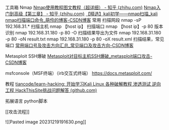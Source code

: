 


工具箱
Nmap
	[Nmap使用教程图文教程（超详细） - 知乎 (zhihu.com)](https://zhuanlan.zhihu.com/p/585377081)
	[Nmap入门到高级【第三章】 - 知乎 (zhihu.com)](https://zhuanlan.zhihu.com/p/618942575#:~:text=XMAS%E6%89%AB%E6%8F%8F%E6%98%AF%E4%B8%80%E7%A7%8D%E4%B8%8D%E5%B8%B8%E7%94%A8%E7%9A%84TCP%E6%89%AB%E6%8F%8F%E7%B1%BB%E5%9E%8B%EF%BC%8C%E4%B8%BB%E8%A6%81%E7%94%A8%E4%BA%8E%E6%8E%A2%E6%B5%8B%E7%9B%AE%E6%A0%87%E4%B8%BB%E6%9C%BA%E4%B8%8A%E7%9A%84%E4%B8%80%E4%BA%9B%E7%89%B9%E6%AE%8A%E6%9C%8D%E5%8A%A1%E5%92%8C%E5%BA%94%E7%94%A8%E7%A8%8B%E5%BA%8F%E7%9A%84%E5%AD%98%E5%9C%A8%E5%92%8C%E9%85%8D%E7%BD%AE%E3%80%82,XMAS%E6%89%AB%E6%8F%8F%E5%90%91%E7%9B%AE%E6%A0%87%E4%B8%BB%E6%9C%BA%E5%8F%91%E9%80%81%E4%B8%80%E4%B8%AAFIN%E3%80%81URG%E3%80%81PSH%E6%A0%87%E5%BF%97%E4%BD%8D%E9%83%BD%E8%A2%AB%E8%AE%BE%E7%BD%AE%E4%B8%BA1%E7%9A%84%E5%8C%85%EF%BC%8C%E5%A6%82%E6%9E%9C%E7%9B%AE%E6%A0%87%E4%B8%BB%E6%9C%BA%E7%9A%84%E7%AB%AF%E5%8F%A3%E5%A4%84%E4%BA%8E%E5%BC%80%E6%94%BE%E7%8A%B6%E6%80%81%EF%BC%8C%E5%88%99%E4%BC%9A%E8%BF%94%E5%9B%9E%E4%B8%80%E4%B8%AARST%E5%8C%85%EF%BC%8C%E8%A1%A8%E6%98%8E%E8%AF%A5%E7%AB%AF%E5%8F%A3%E5%A4%84%E4%BA%8E%E5%85%B3%E9%97%AD%E7%8A%B6%E6%80%81%E3%80%82)
	[【精选】kali初学——nmap扫描_kali nmap扫描端口命令_萌伶的博客-CSDN博客](https://blog.csdn.net/weixin_49998039/article/details/125242779)
	常用
		扫描网段
		nmap -sP 192.168.31.*
		扫描主机
		nmap 【host ip】
		扫描端口
		nmap 【host ip】-p 80
		版本识别
		nmap 192.168.31.180 -p 80 -O
		扫描结果导出为文件
		nmap 192.168.31.180 -p 80 -oN result.txt
		nmap 192.168.31.180 -p 80 -oX result.xml
	扫描结果，常见端口
		[常用端口号及攻击方向汇总_常见端口及攻击方向-CSDN博客](https://blog.csdn.net/weixin_42320142/article/details/102679143)
	
Metasploit
	SSH爆破
	[Metasploit对目标主机SSH爆破_metasploit端口攻击-CSDN博客](https://blog.csdn.net/weixin_39934520/article/details/108042194)

msfconsole（MSF终端）（irb交互式终端）
	https://docs.metasploit.com/

教程
	[tiancode/learn-hacking: 开始学习Kali Linux 各种破解教程 渗透测试 逆向工程 HackThisSite挑战问题解答 (github.com)](https://github.com/tiancode/learn-hacking)

拓展语言
	python脚本


[[攻击流程]]

![[Pasted image 20231219191630.png]]